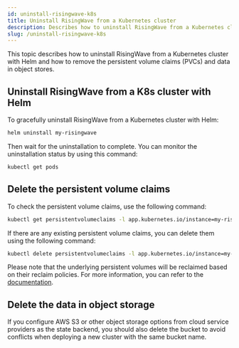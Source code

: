 ```yaml
---
id: uninstall-risingwave-k8s
title: Uninstall RisingWave from a Kubernetes cluster
description: Describes how to uninstall RisingWave from a Kubernetes cluster and how to remove the persistent volume claims, as well as data in object stores.
slug: /uninstall-risingwave-k8s
---
```

<head>
  <link rel="canonical" href="https://docs.risingwave.com/docs/current/uninstall-risingwave-k8s/" />
</head>

This topic describes how to uninstall RisingWave from a Kubernetes cluster with Helm and how to remove the persistent volume claims (PVCs) and data in object stores.

## Uninstall RisingWave from a K8s cluster with Helm

To gracefully uninstall RisingWave from a Kubernetes cluster with Helm:

```bash
helm uninstall my-risingwave
```

Then wait for the uninstallation to complete. You can monitor the uninstallation status by using this command:

```bash
kubectl get pods
```

## Delete the persistent volume claims

To check the persistent volume claims, use the following command:

```bash
kubectl get persistentvolumeclaims -l app.kubernetes.io/instance=my-risingwave
```

If there are any existing persistent volume claims, you can delete them using the following command:

```bash
kubectl delete persistentvolumeclaims -l app.kubernetes.io/instance=my-risingwave
```

Please note that the underlying persistent volumes will be reclaimed based on their reclaim policies. For more information, you can refer to the [documentation](https://kubernetes.io/docs/concepts/storage/persistent-volumes/#reclaiming).

## Delete the data in object storage

If you configure AWS S3 or other object storage options from cloud service providers as the state backend, you should also delete the bucket to avoid conflicts when deploying a new cluster with the same bucket name.
